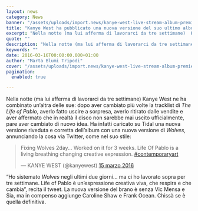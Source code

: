 ```yaml
---
layout: news
category: News
banner: "/assets/uploads/import.news/kanye-west-live-stream-album-premiere-madison-square-garden-video-1-715x715.jpg"
title: "Kanye West ha pubblicato una nuova versione del suo ultimo album"
excerpt: "Nella notte (ma lui afferma di lavorarci da tre settimane)  Kanye West ne ha combinato un’altra delle sue: dopo aver cambiato più volte la tracklist di The Life of Pablo, averlo fatto uscire a sorpresa, averlo ritirato dalle vendite e aver affermato che in realtà il disco non sarebbe mai uscito ufficialmente, pare aver cambiato [&hellip"
quote: ""
description: "Nella notte (ma lui afferma di lavorarci da tre settimane)  Kanye West ne ha combinato un’altra delle sue: dopo aver cambiato più volte la tracklist di The Life of Pablo, averlo fatto uscire a sorpresa, averlo ritirato dalle vendite e aver affermato che in realtà il disco non sarebbe mai uscito ufficialmente, pare aver cambiato [&hellip"
keywords: ""
date: 2016-03-16T00:00:00.000+01:00
author: "Marta Blumi Tripodi"
cover: "/assets/uploads/import.news/kanye-west-live-stream-album-premiere-madison-square-garden-video-1-715x715.jpg"
pagination:
  enabled: true

---
```


Nella notte (ma lui afferma di lavorarci da tre settimane) Kanye West ne ha combinato un’altra delle sue: dopo aver cambiato più volte la tracklist di _The Life of Pablo_, averlo fatto uscire a sorpresa, averlo ritirato dalle vendite e aver affermato che in realtà il disco non sarebbe mai uscito ufficialmente, pare aver cambiato di nuovo idea. Ha infatti caricato su Tidal una nuova versione riveduta e corretta dell’album con una nuova versione di _Wolves_, annunciando la cosa via Twitter, come nel suo stile:

> Fixing Wolves 2day… Worked on it for 3 weeks. Life Of Pablo is a living breathing changing creative expression. [#contemporaryart](https://twitter.com/hashtag/contemporaryart?src=hash)
> 
> — KANYE WEST (@kanyewest) [15 marzo 2016](https://twitter.com/kanyewest/status/709872072604913664)

“Ho sistemato _Wolves_ negli ultimi due giorni… ma ci ho lavorato sopra per tre settimane. Life of Pablo è un’espressione creativa viva, che respira e che cambia”, recita il tweet. La nuova versione del brano è senza Vic Mensa e Sia, ma in compenso aggiunge Caroline Shaw e Frank Ocean. Chissà se è quella definitiva.